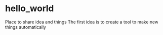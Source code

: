 # hello_world
Place to share idea and things
The first idea is to create a tool to make new things automatically
